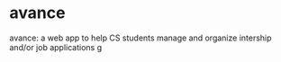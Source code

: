 # avance
avance: a web app to help CS students manage and organize intership and/or job applications
g